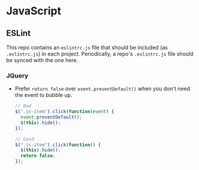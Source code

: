# JavaScript

## ESLint

This repo contains an `eslintrc.js` file that should be included (as
`.eslintrc.js`) in each project. Periodically, a repo's `.eslintrc.js` file
should be synced with the one here.

### JQuery

- Prefer `return false` over `event.preventDefault()` when you don't need the
  event to bubble up.

  ```javascript
  // Bad
  $(".js-item").click(function(event) {
    event.preventDefault();
    $(this).hide();
  });

  // Good
  $(".js-item").click(function() {
    $(this).hide();
    return false;
  });
  ```
